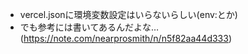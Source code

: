 - vercel.jsonに環境変数設定はいらないらしい(env:とか)
- でも参考には書いてあるんだよな…(https://note.com/nearprosmith/n/n5f82aa44d333)